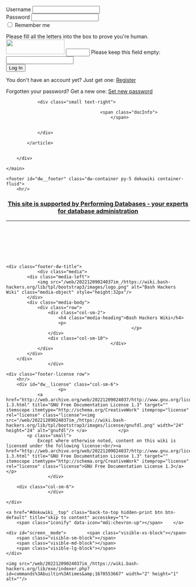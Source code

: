 <label class="block control-label" for="focus__this"><span>Username</span> <input type="text" id="focus__this" name="u" class="edit form-control"/></label><br/>
<label class="block control-label"><span>Password</span> <input type="password" name="p" class="edit form-control"/></label><br/>
<label class="simple control-label" for="remember__me"><input type="checkbox" id="remember__me" name="r" value="1" class="checkbox-inline"/> <span>Remember me</span></label>
<div id="plugin__captcha_wrapper"><input type="hidden" name="cf98d82c03000fa22bcf7e63f85de09a" value="E7+c/5cYp8oDlzqwHkwFoVVx8H0vjRftuE9fGEqBYWM="/><label for="plugin__captcha" class="control-label">Please fill all the letters into the box to prove you're human.</label> <img src="/web/20221209024037im_/https://wiki.bash-hackers.org/lib/plugins/captcha/img.php?secret=E7%2Bc%2F5cYp8oDlzqwHkwFoVVx8H0vjRftuE9fGEqBYWM%3D&amp;id=commands:builtin:times" width="160" height="40" alt=""/>  <input type="text" size="5" name="0f995be3ac0650966b134ec90c04f5fa" class="edit form-control"/> <label class="no control-label">Please keep this field empty: <input type="text" name="e19cdb943969d31b57d5fc3a3b54f1ba" class="form-control"/></label></div><button type="submit" class="btn btn-success btn btn-default"><span class="iconify" data-icon="mdi:lock"></span> Log In</button>
</fieldset>
<p>You don't have an account yet? Just get one: <a href="/web/20221209024037/https://wiki.bash-hackers.org/commands/builtin/times?do=register" title="Register" rel="nofollow" class="register">Register</a></p><p>Forgotten your password? Get a new one: <a href="/web/20221209024037/https://wiki.bash-hackers.org/commands/builtin/times?do=resendpwd" title="Set new password" rel="nofollow" class="resendpwd">Set new password</a></p></div></form>
</div>
</div><!-- /content --></div>
                    </div>
                </div>

                <div class="small text-right">

                                        <span class="docInfo">
                                            </span>
                    
                    
                </div>

            </article>

            
        </div>

    </main>

    <footer id="dw__footer" class="dw-container py-5 dokuwiki container-fluid">
        <hr/>
<div align="center">
<h3><a target="_blank" href="http://web.archive.org/web/20221209024037/http://www.performing-databases.com/">This site is supported by Performing Databases - your experts for database administration</a></h3>
</div>
<hr/>
<div align="center">
<script async src="//web.archive.org/web/20221209024037js_/https://pagead2.googlesyndication.com/pagead/js/adsbygoogle.js"></script>
<!-- BHORG_BOTTOM -->
<ins class="adsbygoogle" style="display:inline-block;width:728px;height:90px" data-ad-client="ca-pub-4658830517838678" data-ad-slot="1603598940"></ins>
<script>
(adsbygoogle = window.adsbygoogle || []).push({});
</script>
</div>

<!-- footer -->
<div class="dw-container small container-fluid mx-5">

    
    <div class="footer-dw-title">
                <div class="media">
            <div class="media-left">
                <img src="/web/20221209024037im_/https://wiki.bash-hackers.org/lib/tpl/bootstrap3/images/logo.png" alt="Bash Hackers Wiki" class="media-object" style="height:32px"/>
            </div>
            <div class="media-body">
                <div class="row">
                    <div class="col-sm-2">
                        <h4 class="media-heading">Bash Hackers Wiki</h4>
                        <p>
                                                    </p>
                    </div>
                    <div class="col-sm-10">
                                            </div>
                </div>
            </div>
        </div>
                    </div>

    <div class="footer-license row">
        <hr/>
        <div id="dw__license" class="col-sm-6">
                        <p>
                <a href="http://web.archive.org/web/20221209024037/http://www.gnu.org/licenses/fdl-1.3.html" title="GNU Free Documentation License 1.3" target="" itemscope itemtype="http://schema.org/CreativeWork" itemprop="license" rel="license" class="license"><img src="/web/20221209024037im_/https://wiki.bash-hackers.org/lib/tpl/bootstrap3/images/license/gnufdl.png" width="24" height="24" alt="gnufdl"/> </a>            </p>
            <p class="small">
                Except where otherwise noted, content on this wiki is licensed under the following license:<br/><a href="http://web.archive.org/web/20221209024037/http://www.gnu.org/licenses/fdl-1.3.html" title="GNU Free Documentation License 1.3" target="" itemscope itemtype="http://schema.org/CreativeWork" itemprop="license" rel="license" class="license">GNU Free Documentation License 1.3</a>            </p>
                    </div>

        <div class="col-sm-6">
                    </div>

    </div>

</div>
<!-- /footer -->
    </footer>

    <a href="#dokuwiki__top" class="back-to-top hidden-print btn btn-default" title="skip to content" accesskey="t">
        <span class="iconify" data-icon="mdi:chevron-up"></span>    </a>

    <div id="screen__mode">        <span class="visible-xs-block"></span>
        <span class="visible-sm-block"></span>
        <span class="visible-md-block"></span>
        <span class="visible-lg-block"></span>
    </div>

    <img src="/web/20221209024037im_/https://wiki.bash-hackers.org/lib/exe/indexer.php?id=commands%3Abuiltin%3Atimes&amp;1670553667" width="2" height="1" alt=""/>
</div>

</body>
</html>
<!--
     FILE ARCHIVED ON 02:40:37 Dec 09, 2022 AND RETRIEVED FROM THE
     INTERNET ARCHIVE ON 11:12:10 Apr 15, 2023.
     JAVASCRIPT APPENDED BY WAYBACK MACHINE, COPYRIGHT INTERNET ARCHIVE.

     ALL OTHER CONTENT MAY ALSO BE PROTECTED BY COPYRIGHT (17 U.S.C.
     SECTION 108(a)(3)).
-->
<!--
playback timings (ms):
  captures_list: 99.766
  exclusion.robots: 0.172
  exclusion.robots.policy: 0.16
  RedisCDXSource: 18.001
  esindex: 0.007
  LoadShardBlock: 55.571 (3)
  PetaboxLoader3.datanode: 52.34 (4)
  load_resource: 826.247
  PetaboxLoader3.resolve: 805.576
-->